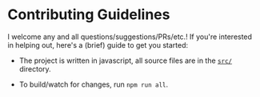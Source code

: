 # Contributing Guidelines

I welcome any and all questions/suggestions/PRs/etc.! If you're interested in helping out, here's a (brief) guide to get you started:

- The project is written in javascript, all source files are in the [`src/`](./src/) directory.

- To build/watch for changes, run `npm run all`.
